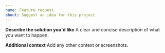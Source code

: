 ```yaml
---
name: Feature request
about: Suggest an idea for this project
---
```


**Describe the solution you'd like**
A clear and concise description of what you want to happen.

**Additional context**
Add any other context or screenshots.
